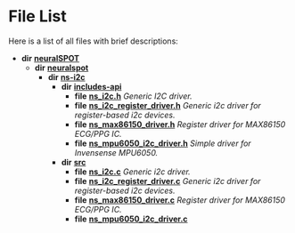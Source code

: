 
# File List

Here is a list of all files with brief descriptions:


* **dir** [**neuralSPOT**](dir_75594cce7c7773aa3cb253214bf56510.md)     
    * **dir** [**neuralspot**](dir_b737d82f35ec218ac5a7ef4105db9c0e.md)     
        * **dir** [**ns-i2c**](dir_cc1f492d5d9f73ec0b0ac0581cc456e0.md)     
            * **dir** [**includes-api**](dir_ead24bed0d4d5fb1b23b4266f13c1ec5.md)     
                * **file** [**ns\_i2c.h**](ns__i2c_8h.md) _Generic I2C driver._     
                * **file** [**ns\_i2c\_register\_driver.h**](ns__i2c__register__driver_8h.md) _Generic i2c driver for register-based i2c devices._     
                * **file** [**ns\_max86150\_driver.h**](ns__max86150__driver_8h.md) _Register driver for MAX86150 ECG/PPG IC._     
                * **file** [**ns\_mpu6050\_i2c\_driver.h**](ns__mpu6050__i2c__driver_8h.md) _Simple driver for Invensense MPU6050._     
            * **dir** [**src**](dir_d6c56226b0c7cd8d6baff594b5865597.md)     
                * **file** [**ns\_i2c.c**](ns__i2c_8c.md) _Generic i2c driver._     
                * **file** [**ns\_i2c\_register\_driver.c**](ns__i2c__register__driver_8c.md) _Generic i2c driver for register-based i2c devices._     
                * **file** [**ns\_max86150\_driver.c**](ns__max86150__driver_8c.md) _Register driver for MAX86150 ECG/PPG IC._     
                * **file** [**ns\_mpu6050\_i2c\_driver.c**](ns__mpu6050__i2c__driver_8c.md)     

